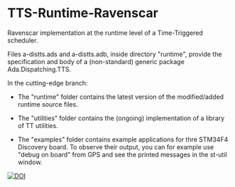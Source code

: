 # TTS-Runtime-Ravenscar
Ravenscar implementation at the runtime level of a Time-Triggered scheduler.

Files a-distts.ads and a-distts.adb, inside directory "runtime", provide the specification and body of a (non-standard) generic package Ada.Dispatching.TTS.


In the cutting-edge branch:

 - The "runtime" folder contains the latest version of the modified/added runtime source files.

 - The "utilities" folder contains the (ongoing) implementation of a library of TT utilities.

 - The "examples" folder contains example applications for thre STM34F4 Discovery board. To observe their output, you can for example use "debug on board" from GPS and see the printed messages in the st-util window.


<a href="https://zenodo.org/badge/latestdoi/120666975"><img src="https://zenodo.org/badge/120666975.svg" alt="DOI"></a>

